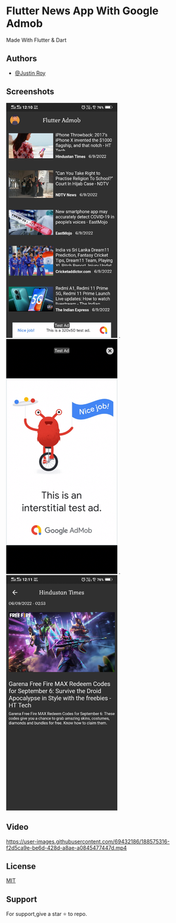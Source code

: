 
# Flutter News App With Google Admob

Made With Flutter & Dart


## Authors

- [@Justin Roy](https://www.linkedin.com/in/justin-roy-4817551ba/)


## Screenshots
<img width="300" src="https://github.com/Justin-roy/flutter_google_admob/blob/main/ss/1.jpg">  .
<img width="300" src="https://github.com/Justin-roy/flutter_google_admob/blob/main/ss/2.jpg">  .
<img width="300" src="https://github.com/Justin-roy/flutter_google_admob/blob/main/ss/3.jpg">  


## Video


https://user-images.githubusercontent.com/69432186/188575316-f2d5ca9e-be6d-428d-a8ae-a0845477447d.mp4



## License

[MIT](https://choosealicense.com/licenses/mit/)


## Support

For support,give a star ⭐ to repo.

